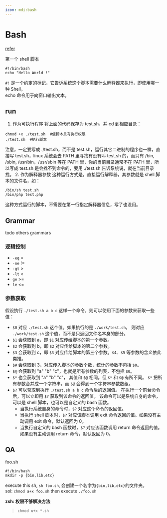 ```yaml
---
icon: mdi:bash
---
```


# Bash

[refer]

第一个 shell 脚本

```shell
#!/bin/bash
echo "Hello World !"
```

`#!` 是一个约定的标记，它告诉系统这个脚本需要什么解释器来执行，即使用哪一种 Shell。  
echo 命令用于向窗口输出文本。

## run

1. 作为可执行程序
将上面的代码保存为 test.sh，并 cd 到相应目录：

```shell
chmod +x ./test.sh  #使脚本具有执行权限
./test.sh  #执行脚本
```

注意，一定要写成 ./test.sh，而不是 test.sh，运行其它二进制的程序也一样，直接写 test.sh，linux 系统会去 PATH 里寻找有没有叫 test.sh 的，而只有 /bin, /sbin, /usr/bin，/usr/sbin 等在 PATH 里，你的当前目录通常不在 PATH 里，所以写成 test.sh 是会找不到命令的，要用 ./test.sh 告诉系统说，就在当前目录找。
2. 作为解释器参数
这种运行方式是，直接运行解释器，其参数就是 shell 脚本的文件名，如：

```shell
/bin/sh test.sh
/bin/php test.php
```

这种方式运行的脚本，不需要在第一行指定解释器信息，写了也没用。

## Grammar

 todo others grammars

### 逻辑控制

- `-eq` =
- `-ne` !=
- `-gt` >
- `-lt` <
- `ge` >=
- `le` <=

### 参数获取

假设执行 `./test.sh a b c` 这样一个命令，则可以使用下面的参数来获取一些值：

- `$0` 对应 `./test.sh` 这个值。如果执行的是 `./work/test.sh`， 则对应 `./work/test.sh` 这个值，而不是只返回文件名本身的部分。
- `$1` 会获取到 a，即 `$1` 对应传给脚本的第一个参数。
- `$2` 会获取到 b，即 `$2` 对应传给脚本的第二个参数。
- `$3` 会获取到 c，即 `$3` 对应传给脚本的第三个参数。`$4`、`$5` 等参数的含义依此类推。
- `$#` 会获取到 3，对应传入脚本的参数个数，统计的参数不包括 `$0`。
- `$@` 会获取到 "a" "b" "c"，也就是所有参数的列表，不包括 `$0`。
- `$*` 也会获取到 "a" "b" "c"， 其值和 `$@` 相同。但 `$*` 和 `$@` 有所不同。 `$*` 把所有参数合并成一个字符串，而 `$@` 会得到一个字符串参数数组。
- `$?` 可以获取到执行 `./test.sh a b c` 命令后的返回值。 在执行一个前台命令后，可以立即用 `$?` 获取到该命令的返回值。 该命令可以是系统自身的命令，可以是 shell 脚本，也可以是自定义的 bash 函数。
  - 当执行系统自身的命令时，`$?` 对应这个命令的返回值。
  - 当执行 shell 脚本时，`$?` 对应该脚本调用 exit 命令返回的值。如果没有主动调用 exit 命令，默认返回为 0。
  - 当执行自定义的 bash 函数时，`$?` 对应该函数调用 return 命令返回的值。如果没有主动调用 return 命令，默认返回为 0。

## QA

foo.sh

```shell
#!/bin/bash 
mkdir -p {bin,lib,etc}
```

execute this sh, `sh foo.sh`, 会创建一个名字为`{bin,lib,etc}`的文件夹。  
sol: `chmod a+x foo.sh` then execute `./foo.sh`

**zsh: 权限不够解决方法**
> `chmod u+x *.sh`

[refer]: https://www.runoob.com/linux/linux-shell.html
